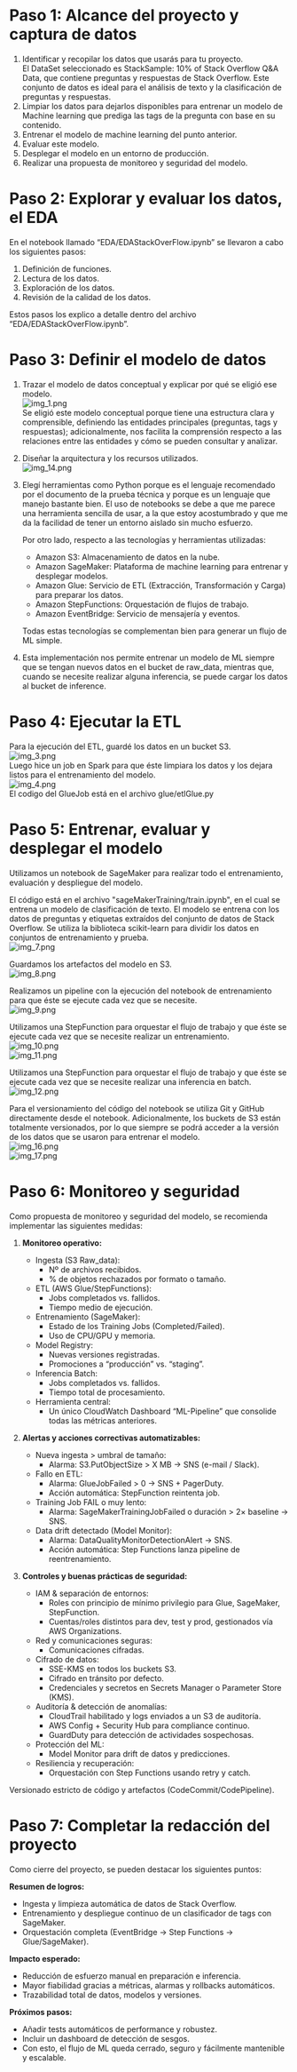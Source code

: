 # Paso 1: Alcance del proyecto y captura de datos  
1. Identificar y recopilar los datos que usarás para tu proyecto.  
   El DataSet seleccionado es StackSample: 10% of Stack Overflow Q&A Data, que contiene preguntas y respuestas de Stack Overflow. Este conjunto de datos es ideal para el análisis de texto y la clasificación de preguntas y respuestas.  
2. Limpiar los datos para dejarlos disponibles para entrenar un modelo de Machine learning que prediga las tags de la pregunta con base en su contenido.  
3. Entrenar el modelo de machine learning del punto anterior.  
4. Evaluar este modelo.  
5. Desplegar el modelo en un entorno de producción.  
6. Realizar una propuesta de monitoreo y seguridad del modelo.  

# Paso 2: Explorar y evaluar los datos, el EDA  
En el notebook llamado “EDA/EDAStackOverFlow.ipynb” se llevaron a cabo los siguientes pasos:  
1. Definición de funciones.  
2. Lectura de los datos.  
3. Exploración de los datos.  
4. Revisión de la calidad de los datos.  

Estos pasos los explico a detalle dentro del archivo “EDA/EDAStackOverFlow.ipynb”.  

# Paso 3: Definir el modelo de datos  
1. Trazar el modelo de datos conceptual y explicar por qué se eligió ese modelo.  
   ![img_1.png](Imagenes/img_1.png)  
   Se eligió este modelo conceptual porque tiene una estructura clara y comprensible, definiendo las entidades principales (preguntas, tags y respuestas); adicionalmente, nos facilita la comprensión respecto a las relaciones entre las entidades y cómo se pueden consultar y analizar.  

2. Diseñar la arquitectura y los recursos utilizados.  
   ![img_14.png](Imagenes/img_14.png)  

3. Elegí herramientas como Python porque es el lenguaje recomendado por el documento de la prueba técnica y porque es un lenguaje que manejo bastante bien. El uso de notebooks se debe a que me parece una herramienta sencilla de usar, a la que estoy acostumbrado y que me da la facilidad de tener un entorno aislado sin mucho esfuerzo.  

   Por otro lado, respecto a las tecnologías y herramientas utilizadas:  
   - Amazon S3: Almacenamiento de datos en la nube.  
   - Amazon SageMaker: Plataforma de machine learning para entrenar y desplegar modelos.  
   - Amazon Glue: Servicio de ETL (Extracción, Transformación y Carga) para preparar los datos.  
   - Amazon StepFunctions: Orquestación de flujos de trabajo.  
   - Amazon EventBridge: Servicio de mensajería y eventos.  

   Todas estas tecnologías se complementan bien para generar un flujo de ML simple.  

4. Esta implementación nos permite entrenar un modelo de ML siempre que se tengan nuevos datos en el bucket de raw_data, mientras que, cuando se necesite realizar alguna inferencia, se puede cargar los datos al bucket de inference.  

# Paso 4: Ejecutar la ETL  
Para la ejecución del ETL, guardé los datos en un bucket S3.  
![img_3.png](Imagenes/img_3.png)  
Luego hice un job en Spark para que éste limpiara los datos y los dejara listos para el entrenamiento del modelo.  
![img_4.png](Imagenes/img_4.png)  
El codigo del GlueJob está en el archivo glue/etlGlue.py
# Paso 5: Entrenar, evaluar y desplegar el modelo  
Utilizamos un notebook de SageMaker para realizar todo el entrenamiento, evaluación y despliegue del modelo.  

El código está en el archivo "sageMakerTraining/train.ipynb", en el cual se entrena un modelo de clasificación de texto. El modelo se entrena con los datos de preguntas y etiquetas extraídos del conjunto de datos de Stack Overflow. Se utiliza la biblioteca scikit-learn para dividir los datos en conjuntos de entrenamiento y prueba.  
![img_7.png](Imagenes/img_7.png)  

Guardamos los artefactos del modelo en S3.  
![img_8.png](Imagenes/img_8.png)  

Realizamos un pipeline con la ejecución del notebook de entrenamiento para que éste se ejecute cada vez que se necesite.  
![img_9.png](Imagenes/img_9.png)  

Utilizamos una StepFunction para orquestar el flujo de trabajo y que éste se ejecute cada vez que se necesite realizar un entrenamiento.  
![img_10.png](Imagenes/img_10.png)  
![img_11.png](Imagenes/img_11.png)  

Utilizamos una StepFunction para orquestar el flujo de trabajo y que éste se ejecute cada vez que se necesite realizar una inferencia en batch.  
![img_12.png](Imagenes/img_12.png)  

Para el versionamiento del código del notebook se utiliza Git y GitHub directamente desde el notebook. Adicionalmente, los buckets de S3 están totalmente versionados, por lo que siempre se podrá acceder a la versión de los datos que se usaron para entrenar el modelo.  
![img_16.png](Imagenes/img_16.png)  
![img_17.png](Imagenes/img_17.png)  

# Paso 6: Monitoreo y seguridad  
Como propuesta de monitoreo y seguridad del modelo, se recomienda implementar las siguientes medidas:  

1. **Monitoreo operativo:**  
   - Ingesta (S3 Raw_data):  
     - Nº de archivos recibidos.  
     - % de objetos rechazados por formato o tamaño.  
   - ETL (AWS Glue/StepFunctions):  
     - Jobs completados vs. fallidos.  
     - Tiempo medio de ejecución.  
   - Entrenamiento (SageMaker):  
     - Estado de los Training Jobs (Completed/Failed).  
     - Uso de CPU/GPU y memoria.  
   - Model Registry:  
     - Nuevas versiones registradas.  
     - Promociones a “producción” vs. “staging”.  
   - Inferencia Batch:  
     - Jobs completados vs. fallidos.  
     - Tiempo total de procesamiento.  
   - Herramienta central:  
     - Un único CloudWatch Dashboard “ML-Pipeline” que consolide todas las métricas anteriores.  

2. **Alertas y acciones correctivas automatizables:**  
   - Nueva ingesta > umbral de tamaño:  
     - Alarma: S3.PutObjectSize > X MB → SNS (e-mail / Slack).  
   - Fallo en ETL:  
     - Alarma: GlueJobFailed > 0 → SNS + PagerDuty.  
     - Acción automática: StepFunction reintenta job.  
   - Training Job FAIL o muy lento:  
     - Alarma: SageMakerTrainingJobFailed o duración > 2× baseline → SNS.  
   - Data drift detectado (Model Monitor):  
     - Alarma: DataQualityMonitorDetectionAlert → SNS.  
     - Acción automática: Step Functions lanza pipeline de reentrenamiento.  

3. **Controles y buenas prácticas de seguridad:**  
   - IAM & separación de entornos:  
     - Roles con principio de mínimo privilegio para Glue, SageMaker, StepFunction.  
     - Cuentas/roles distintos para dev, test y prod, gestionados vía AWS Organizations.  
   - Red y comunicaciones seguras:  
     - Comunicaciones cifradas.  
   - Cifrado de datos:  
     - SSE-KMS en todos los buckets S3.  
     - Cifrado en tránsito por defecto.  
     - Credenciales y secretos en Secrets Manager o Parameter Store (KMS).  
   - Auditoría & detección de anomalías:  
     - CloudTrail habilitado y logs enviados a un S3 de auditoría.  
     - AWS Config + Security Hub para compliance continuo.  
     - GuardDuty para detección de actividades sospechosas.  
   - Protección del ML:  
     - Model Monitor para drift de datos y predicciones.  
   - Resiliencia y recuperación:  
     - Orquestación con Step Functions usando retry y catch.  

Versionado estricto de código y artefactos (CodeCommit/CodePipeline).  

# Paso 7: Completar la redacción del proyecto  
Como cierre del proyecto, se pueden destacar los siguientes puntos:  

**Resumen de logros:**  
- Ingesta y limpieza automática de datos de Stack Overflow.  
- Entrenamiento y despliegue continuo de un clasificador de tags con SageMaker.  
- Orquestación completa (EventBridge → Step Functions → Glue/SageMaker).  

**Impacto esperado:**  
- Reducción de esfuerzo manual en preparación e inferencia.  
- Mayor fiabilidad gracias a métricas, alarmas y rollbacks automáticos.  
- Trazabilidad total de datos, modelos y versiones.  

**Próximos pasos:**  
- Añadir tests automáticos de performance y robustez.  
- Incluir un dashboard de detección de sesgos.  
- Con esto, el flujo de ML queda cerrado, seguro y fácilmente mantenible y escalable.  
